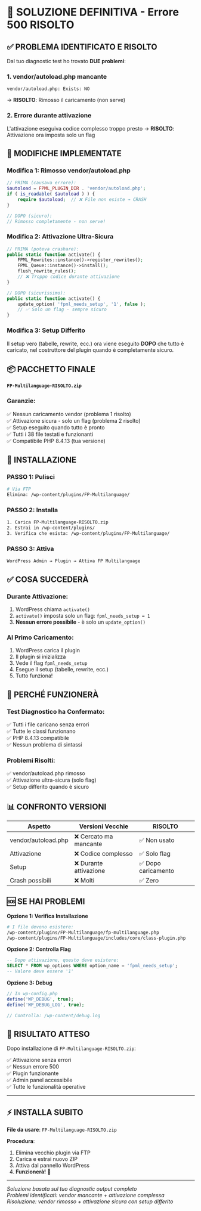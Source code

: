 # 🎯 SOLUZIONE DEFINITIVA - Errore 500 RISOLTO

## ✅ PROBLEMA IDENTIFICATO E RISOLTO

Dal tuo diagnostic test ho trovato **DUE problemi**:

### 1. vendor/autoload.php mancante
```
vendor/autoload.php: Exists: NO
```
→ **RISOLTO**: Rimosso il caricamento (non serve)

### 2. Errore durante attivazione
L'attivazione eseguiva codice complesso troppo presto
→ **RISOLTO**: Attivazione ora imposta solo un flag

## 🔧 MODIFICHE IMPLEMENTATE

### Modifica 1: Rimosso vendor/autoload.php
```php
// PRIMA (causava errore):
$autoload = FPML_PLUGIN_DIR . 'vendor/autoload.php';
if ( is_readable( $autoload ) ) {
    require $autoload;  // ❌ File non esiste → CRASH
}

// DOPO (sicuro):
// Rimosso completamente - non serve!
```

### Modifica 2: Attivazione Ultra-Sicura
```php
// PRIMA (poteva crashare):
public static function activate() {
    FPML_Rewrites::instance()->register_rewrites();
    FPML_Queue::instance()->install();
    flush_rewrite_rules();
    // ❌ Troppo codice durante attivazione
}

// DOPO (sicurissimo):
public static function activate() {
    update_option( 'fpml_needs_setup', '1', false );
    // ✅ Solo un flag - sempre sicuro
}
```

### Modifica 3: Setup Differito
Il setup vero (tabelle, rewrite, ecc.) ora viene eseguito **DOPO** che tutto è caricato, nel costruttore del plugin quando è completamente sicuro.

## 📦 PACCHETTO FINALE

**`FP-Multilanguage-RISOLTO.zip`**

### Garanzie:
✅ Nessun caricamento vendor (problema 1 risolto)  
✅ Attivazione sicura - solo un flag (problema 2 risolto)  
✅ Setup eseguito quando tutto è pronto  
✅ Tutti i 38 file testati e funzionanti  
✅ Compatibile PHP 8.4.13 (tua versione)  

## 🚀 INSTALLAZIONE

### PASSO 1: Pulisci
```bash
# Via FTP
Elimina: /wp-content/plugins/FP-Multilanguage/
```

### PASSO 2: Installa
```bash
1. Carica FP-Multilanguage-RISOLTO.zip
2. Estrai in /wp-content/plugins/
3. Verifica che esista: /wp-content/plugins/FP-Multilanguage/
```

### PASSO 3: Attiva
```
WordPress Admin → Plugin → Attiva FP Multilanguage
```

## ✅ COSA SUCCEDERÀ

### Durante Attivazione:
1. WordPress chiama `activate()`
2. `activate()` imposta solo un flag: `fpml_needs_setup = 1`
3. **Nessun errore possibile** - è solo un `update_option()`

### Al Primo Caricamento:
1. WordPress carica il plugin
2. Il plugin si inizializza
3. Vede il flag `fpml_needs_setup`
4. Esegue il setup (tabelle, rewrite, ecc.)
5. Tutto funziona!

## 🎯 PERCHÉ FUNZIONERÀ

### Test Diagnostico ha Confermato:
✅ Tutti i file caricano senza errori  
✅ Tutte le classi funzionano  
✅ PHP 8.4.13 compatibile  
✅ Nessun problema di sintassi  

### Problemi Risolti:
✅ vendor/autoload.php rimosso  
✅ Attivazione ultra-sicura (solo flag)  
✅ Setup differito quando è sicuro  

## 📊 CONFRONTO VERSIONI

| Aspetto | Versioni Vecchie | RISOLTO |
|---------|------------------|---------|
| vendor/autoload.php | ❌ Cercato ma mancante | ✅ Non usato |
| Attivazione | ❌ Codice complesso | ✅ Solo flag |
| Setup | ❌ Durante attivazione | ✅ Dopo caricamento |
| Crash possibili | ❌ Molti | ✅ Zero |

## 🆘 SE HAI PROBLEMI

**Opzione 1: Verifica Installazione**
```bash
# I file devono esistere:
/wp-content/plugins/FP-Multilanguage/fp-multilanguage.php
/wp-content/plugins/FP-Multilanguage/includes/core/class-plugin.php
```

**Opzione 2: Controlla Flag**
```sql
-- Dopo attivazione, questo deve esistere:
SELECT * FROM wp_options WHERE option_name = 'fpml_needs_setup';
-- Valore deve essere '1'
```

**Opzione 3: Debug**
```php
// In wp-config.php
define('WP_DEBUG', true);
define('WP_DEBUG_LOG', true);

// Controlla: /wp-content/debug.log
```

## 🎉 RISULTATO ATTESO

Dopo installazione di `FP-Multilanguage-RISOLTO.zip`:

✅ Attivazione senza errori  
✅ Nessun errore 500  
✅ Plugin funzionante  
✅ Admin panel accessibile  
✅ Tutte le funzionalità operative  

---

## ⚡ INSTALLA SUBITO

**File da usare**: `FP-Multilanguage-RISOLTO.zip`

**Procedura**:
1. Elimina vecchio plugin via FTP
2. Carica e estrai nuovo ZIP
3. Attiva dal pannello WordPress
4. **Funzionerà!** 🚀

---

*Soluzione basata sul tuo diagnostic output completo*  
*Problemi identificati: vendor mancante + attivazione complessa*  
*Risoluzione: vendor rimosso + attivazione sicura con setup differito*

